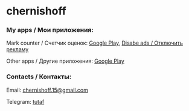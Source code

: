 # chernishoff


### My apps / Мои приложения:

Mark counter / Счетчик оценок: [Google Play](https://play.google.com/store/apps/details?id=com.tutam.markcounter), [Disabe ads / Отключить рекламу](disabe_ads.md)

Other apps / Другие приложения: [Google Play](https://play.google.com/store/apps/dev?id=6038657317309874940)



### Contacts / Контакты:

Email: [chernishoff.15@gmail.com](mailto:chernishoff.15@gmail.com)

Telegram: [tutaf](http://t.me/tutaf)

